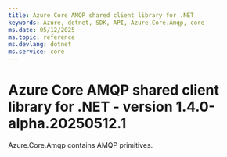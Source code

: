```yaml
---
title: Azure Core AMQP shared client library for .NET
keywords: Azure, dotnet, SDK, API, Azure.Core.Amqp, core
ms.date: 05/12/2025
ms.topic: reference
ms.devlang: dotnet
ms.service: core
---
```

# Azure Core AMQP shared client library for .NET - version 1.4.0-alpha.20250512.1 


Azure.Core.Amqp contains AMQP primitives. 

